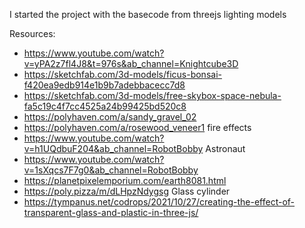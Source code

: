 I started the project with the basecode from threejs lighting models

Resources:
* https://www.youtube.com/watch?v=yPA2z7fl4J8&t=976s&ab_channel=Knightcube3D 
* https://sketchfab.com/3d-models/ficus-bonsai-f420ea9edb914e1b9b7adebbacecc7d8
* https://sketchfab.com/3d-models/free-skybox-space-nebula-fa5c19c4f7cc4525a24b99425bd520c8
* https://polyhaven.com/a/sandy_gravel_02
* https://polyhaven.com/a/rosewood_veneer1
fire effects
* https://www.youtube.com/watch?v=h1UQdbuF204&ab_channel=RobotBobby
Astronaut
* https://www.youtube.com/watch?v=1sXqcs7F7g0&ab_channel=RobotBobby
* https://planetpixelemporium.com/earth8081.html
* https://poly.pizza/m/dLHpzNdygsg
Glass cylinder
* https://tympanus.net/codrops/2021/10/27/creating-the-effect-of-transparent-glass-and-plastic-in-three-js/ 